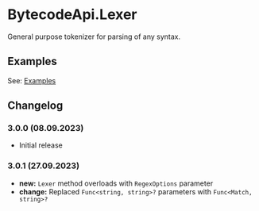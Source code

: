 # BytecodeApi.Lexer

General purpose tokenizer for parsing of any syntax.

## Examples

See: [Examples](https://github.com/bytecode77/bytecode-api/blob/master/BytecodeApi.Lexer/README.md)

## Changelog

### 3.0.0 (08.09.2023)

* Initial release

### 3.0.1 (27.09.2023)

* **new:** `Lexer` method overloads with `RegexOptions` parameter
* **change:** Replaced `Func<string, string>?` parameters with `Func<Match, string>?`